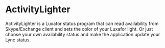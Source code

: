 # ActivityLighter

ActivityLighter is a Luxafor status program that can read availability from Skype/Exchange client and sets the color of your Luxafor light.
Or just choose your own availability status and make the application update your Lync status.

